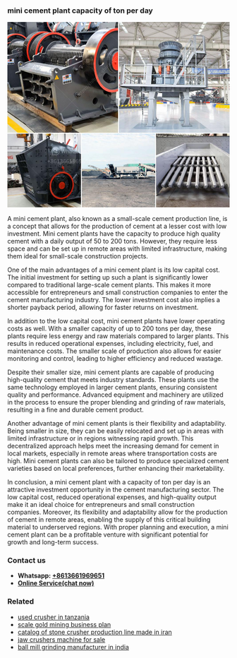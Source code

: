 <h3>mini cement plant capacity of ton per day</h3><img src='1708498075.jpg' alt=''><p>A mini cement plant, also known as a small-scale cement production line, is a concept that allows for the production of cement at a lesser cost with low investment. Mini cement plants have the capacity to produce high quality cement with a daily output of 50 to 200 tons. However, they require less space and can be set up in remote areas with limited infrastructure, making them ideal for small-scale construction projects.</p><p>One of the main advantages of a mini cement plant is its low capital cost. The initial investment for setting up such a plant is significantly lower compared to traditional large-scale cement plants. This makes it more accessible for entrepreneurs and small construction companies to enter the cement manufacturing industry. The lower investment cost also implies a shorter payback period, allowing for faster returns on investment.</p><p>In addition to the low capital cost, mini cement plants have lower operating costs as well. With a smaller capacity of up to 200 tons per day, these plants require less energy and raw materials compared to larger plants. This results in reduced operational expenses, including electricity, fuel, and maintenance costs. The smaller scale of production also allows for easier monitoring and control, leading to higher efficiency and reduced wastage.</p><p>Despite their smaller size, mini cement plants are capable of producing high-quality cement that meets industry standards. These plants use the same technology employed in larger cement plants, ensuring consistent quality and performance. Advanced equipment and machinery are utilized in the process to ensure the proper blending and grinding of raw materials, resulting in a fine and durable cement product.</p><p>Another advantage of mini cement plants is their flexibility and adaptability. Being smaller in size, they can be easily relocated and set up in areas with limited infrastructure or in regions witnessing rapid growth. This decentralized approach helps meet the increasing demand for cement in local markets, especially in remote areas where transportation costs are high. Mini cement plants can also be tailored to produce specialized cement varieties based on local preferences, further enhancing their marketability.</p><p>In conclusion, a mini cement plant with a capacity of ton per day is an attractive investment opportunity in the cement manufacturing sector. The low capital cost, reduced operational expenses, and high-quality output make it an ideal choice for entrepreneurs and small construction companies. Moreover, its flexibility and adaptability allow for the production of cement in remote areas, enabling the supply of this critical building material to underserved regions. With proper planning and execution, a mini cement plant can be a profitable venture with significant potential for growth and long-term success.</p><h3>Contact us</h3><ul><li><strong>Whatsapp:&nbsp;<a href="https://wa.me/8613661969651">+8613661969651</a></strong></li><li><a href="https://swt.shibang-china.com/?git&amp;zhl&amp;mini cement plant capacity of ton per day"><strong>Online Service(chat now)</strong></a></li></ul><h3>Related</h3><ul><li><a href='used crusher in tanzania.md'>used crusher in tanzania</a></li><li><a href='scale gold mining business plan.md'>scale gold mining business plan</a></li><li><a href='catalog of stone crusher production line made in iran.md'>catalog of stone crusher production line made in iran</a></li><li><a href='jaw crushers machine for sale.md'>jaw crushers machine for sale</a></li><li><a href='ball mill grinding manufacturer in india.md'>ball mill grinding manufacturer in india</a></li></ul>